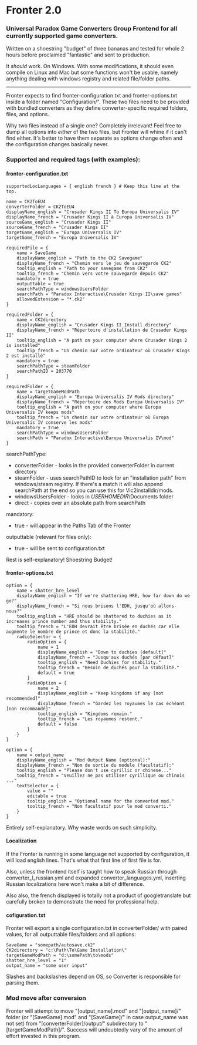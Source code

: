 # Fronter 2.0
### Universal Paradox Game Converters Group Frontend for all currently supported game converters. 

Written on a shoestring "budget" of three bananas and tested for whole 2 hours before proclaimed "fantastic" and sent to production.

It *should* work. On Windows. With some modifications, it should even compile on Linux and Mac but some functions won't be usable,
namely anything dealing with windows registry and related file/folder paths.

---

Fronter expects to find fronter-configuration.txt and fronter-options.txt inside a folder named "Configuration/".
These two files need to be provided with bundled converters as they define converter-specific required folders, files, and options.

Why two files instead of a single one? Completely irrelevant! Feel free to dump all options into *either* of the two files,
but Fronter will whine if it can't find either. It's better to have them separate as options change often and the configuration changes basically never.

### Supported and required tags (with examples):
#### fronter-configuration.txt

```
supportedLocLanguages = { english french } # Keep this line at the top.

name = CK2ToEU4
converterFolder = CK2ToEU4
displayName_english = "Crusader Kings II To Europa Universalis IV"
displayName_french = "Crusader Kings II à Europa Universalis IV"
sourceGame_english = "Crusader Kings II"
sourceGame_french = "Crusader Kings II"
targetGame_english = "Europa Universalis IV"
targetGame_french = "Europa Universalis IV"

requiredFile = {
	name = SaveGame
	displayName_english = "Path to the CK2 Savegame"
	displayName_french = "Chemin vers le jeu de sauvegarde CK2"
	tooltip_english = "Path to your savegame from CK2"
	tooltip_french = "Chemin vers votre sauvegarde depuis CK2"
	mandatory = true
	outputtable = true
	searchPathType = windowsUsersFolder
	searchPath = "Paradox Interactive\Crusader Kings II\save games"
	allowedExtension = "*.ck2"
}

requiredFolder = {
	name = CK2directory
	displayName_english = "Crusader Kings II Install directory"
	displayName_french = "Répertoire d'installation de Crusader Kings II"
	tooltip_english = "A path on your computer where Crusader Kings 2 is installed"
	tooltip_french = "Un chemin sur votre ordinateur où Crusader Kings 2 est installé"
	mandatory = true
	searchPathType = steamFolder
	searchPathID = 203770
}

requiredFolder = {
	name = targetGameModPath
	displayName_english = "Europa Universalis IV Mods directory"
	displayName_french = "Répertoire des Mods Europa Universalis IV"
	tooltip_english = "A path on your computer where Europa Universalis IV keeps mods"
	tooltip_french = "Un chemin sur votre ordinateur où Europa Universalis IV conserve les mods"
	mandatory = true
	searchPathType = windowsUsersFolder
	searchPath = "Paradox Interactive\Europa Universalis IV\mod"
}

```

searchPathType:
- converterFolder - looks in the provided converterFolder in current directory
- steamFolder - uses searchPathID to look for an "installation path" from windows/steam registry. If there's a match it will also append searchPath at the end so you can use this for Vic2installdir/mods.
- windowsUsersFolder - looks in $USERHOMEDIR$\Documents folder
- direct - copies over an absolute path from searchPath

mandatory:
- true - will appear in the Paths Tab of the Fronter

outputtable (relevant for files only):
- true - will be sent to configuration.txt

Rest is self-explanatory! Shoestring Budget!

#### fronter-options.txt

```
option = {
	name = shatter_hre_level
	displayName_english = "If we're shattering HRE, how far down do we go?"
	displayName_french = "Si nous brisons l'EDH, jusqu'où allons-nous?"
	tooltip_english = "HRE should be shattered to duchies as it increases prince number and thus stability."
	tooltip_french = "L'EDH devrait être brisée en duchés car elle augmente le nombre de prince et donc la stabilité."
	radioSelector = {
		radioOption = {
			name = 1
			displayName_english = "Down to duchies [default]"
			displayName_french = "Jusqu'aux duchés [par défaut]"
			tooltip_english = "Need Duchies for stability."
			tooltip_french = "Besoin de duchés pour la stabilité."
			default = true
		}
		radioOption = {
			name = 2
			displayName_english = "Keep kingdoms if any [not recommended]"
			displayName_french = "Gardez les royaumes le cas échéant [non recommandé]"
			tooltip_english = "Kingdoms remain."
			tooltip_french = "Les royaumes restent."
			default = false
		}
	}
}

option = {
	name = output_name
	displayName_english = "Mod Output Name (optional):"
	displayName_french = "Nom de sortie du module (facultatif):"
	tooltip_english = "Please don't use cyrillic or chinese..."
	tooltip_french = "Veuillez ne pas utiliser cyrillique ou chinois ..."
	textSelector = {	
		value = ""
		editable = true
		tooltip_english = "Optional name for the converted mod."
		tooltip_french = "Nom facultatif pour le mod converti."
	}
}

```

Entirely self-explanatory. Why waste words on such simplicity.

#### Localization

If the Fronter is running in some language not supported by configuration, it will load english lines. That's what that first line of first file is for.

Also, unless the frontend itself is taught how to speak Russian through converter_l_russian.yml and expanded converter_languages.yml, inserting Russian localizations here won't make a bit of difference.

Also also, the french displayed is totally not a product of googletranslate but carefully broken to demonstrate the need for professional help.

#### cofiguration.txt

Fronter will export a single configuration.txt in converterFolder/ with paired values, for all outputtable files/folders and all options:

```
SaveGame = "somepath/autosave.ck2"
CK2directory = "c:\Path\To\Game Installation\"
targetGameModPath = "d:\somePath\to\mods"
shatter_hre_level = "1"
output_name = "some user input"
```

Slashes and backslashes depend on OS, so Converter is responsible for parsing them.

### Mod move after conversion

Fronter will attempt to move "\[output_name\].mod" and "\[output_name\]/" folder (or "\[SaveGame\].mod" and "\[SaveGame\]/" in case output_name was not set) from "\[converterFolder\]/output/" subdirectory to "\[targetGameModPath\]/".
Success will undoubtedly vary of the amount of effort invested in this program.

